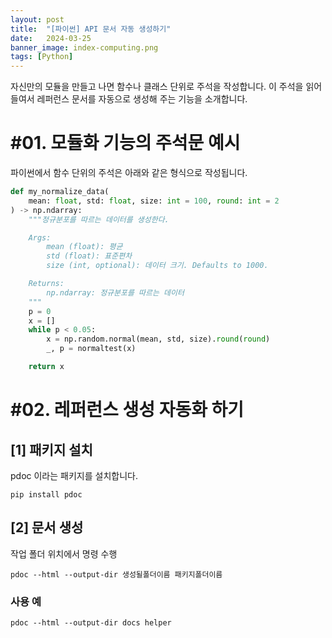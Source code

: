 ```yaml
---
layout: post
title:  "[파이썬] API 문서 자동 생성하기"
date:   2024-03-25
banner_image: index-computing.png
tags: [Python]
---
```


자신만의 모듈을 만들고 나면 함수나 클래스 단위로 주석을 작성합니다. 이 주석을 읽어들여서 레퍼런스 문서를 자동으로 생성해 주는 기능을 소개합니다.

<!--more-->

# #01. 모듈화 기능의 주석문 예시

파이썬에서 함수 단위의 주석은 아래와 같은 형식으로 작성됩니다.

```python
def my_normalize_data(
    mean: float, std: float, size: int = 100, round: int = 2
) -> np.ndarray:
    """정규분포를 따르는 데이터를 생성한다.

    Args:
        mean (float): 평균
        std (float): 표준편차
        size (int, optional): 데이터 크기. Defaults to 1000.

    Returns:
        np.ndarray: 정규분포를 따르는 데이터
    """
    p = 0
    x = []
    while p < 0.05:
        x = np.random.normal(mean, std, size).round(round)
        _, p = normaltest(x)

    return x
```

# #02. 레퍼런스 생성 자동화 하기

## [1] 패키지 설치

pdoc 이라는 패키지를 설치합니다.

```shell
pip install pdoc
```

## [2] 문서 생성

작업 폴더 위치에서 명령 수행

```shell
pdoc --html --output-dir 생성될폴더이름 패키지폴더이름
```

### 사용 예

```shell
pdoc --html --output-dir docs helper
```